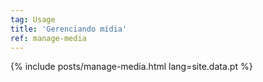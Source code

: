 ```yaml
---
tag: Usage
title: 'Gerenciando mídia'
ref: manage-media
---
```


{% include posts/manage-media.html lang=site.data.pt %}
